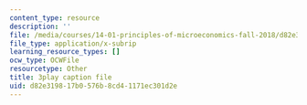 ```yaml
---
content_type: resource
description: ''
file: /media/courses/14-01-principles-of-microeconomics-fall-2018/d82e319817b0576b8cd41171ec301d2e_BF1ZtGIjTik.vtt
file_type: application/x-subrip
learning_resource_types: []
ocw_type: OCWFile
resourcetype: Other
title: 3play caption file
uid: d82e3198-17b0-576b-8cd4-1171ec301d2e
---
```

